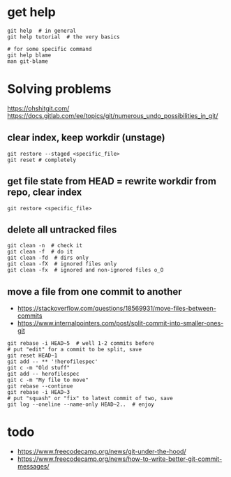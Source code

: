 # get help
```
git help  # in general
git help tutorial  # the very basics

# for some specific command
git help blame
man git-blame
```

# Solving problems
https://ohshitgit.com/  
https://docs.gitlab.com/ee/topics/git/numerous_undo_possibilities_in_git/

## clear index, keep workdir (unstage)
```
git restore --staged <specific_file>
git reset # completely
```

## get file state from HEAD = rewrite workdir from repo, clear index
```
git restore <specific_file>
```

## delete all untracked files
```
git clean -n  # check it
git clean -f  # do it
git clean -fd  # dirs only
git clean -fX  # ignored files only
git clean -fx  # ignored and non-ignored files o_O
```

## move a file from one commit to another
* https://stackoverflow.com/questions/18569931/move-files-between-commits
* https://www.internalpointers.com/post/split-commit-into-smaller-ones-git
```
git rebase -i HEAD~5  # well 1-2 commits before
# put "edit" for a commit to be split, save
git reset HEAD~1
git add -- ** '!herofilespec'
git c -m "Old stuff"
git add -- herofilespec
git c -m "My file to move"
git rebase --continue
git rebase -i HEAD~3
# put "squash" or "fix" to latest commit of two, save
git log --oneline --name-only HEAD~2..  # enjoy
```

# todo
* https://www.freecodecamp.org/news/git-under-the-hood/
* https://www.freecodecamp.org/news/how-to-write-better-git-commit-messages/
